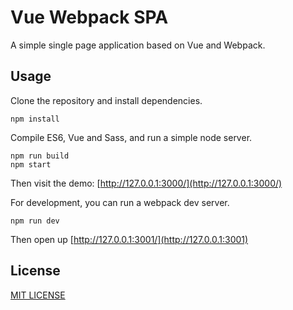 # Vue Webpack SPA

A simple single page application based on Vue and Webpack.

## Usage

Clone the repository and install dependencies.

```
npm install
```

Compile ES6, Vue and Sass, and run a simple node server.

```
npm run build
npm start
```

Then visit the demo: [http://127.0.0.1:3000/](http://127.0.0.1:3000/)

For development, you can run a webpack dev server.

```
npm run dev
```

Then open up [http://127.0.0.1:3001/](http://127.0.0.1:3001)

## License

[MIT LICENSE](./LICENSE)
